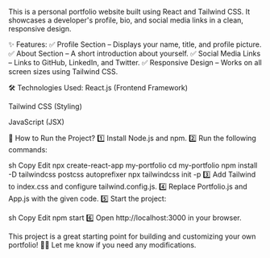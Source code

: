 This is a personal portfolio website built using React and Tailwind CSS. It showcases a developer's profile, bio, and social media links in a clean, responsive design.

✨ Features:
✅ Profile Section – Displays your name, title, and profile picture.
✅ About Section – A short introduction about yourself.
✅ Social Media Links – Links to GitHub, LinkedIn, and Twitter.
✅ Responsive Design – Works on all screen sizes using Tailwind CSS.

🛠 Technologies Used:
React.js (Frontend Framework)

Tailwind CSS (Styling)

JavaScript (JSX)

🚀 How to Run the Project?
1️⃣ Install Node.js and npm.
2️⃣ Run the following commands:

sh
Copy
Edit
npx create-react-app my-portfolio
cd my-portfolio
npm install -D tailwindcss postcss autoprefixer
npx tailwindcss init -p
3️⃣ Add Tailwind to index.css and configure tailwind.config.js.
4️⃣ Replace Portfolio.js and App.js with the given code.
5️⃣ Start the project:

sh
Copy
Edit
npm start
6️⃣ Open http://localhost:3000 in your browser.

This project is a great starting point for building and customizing your own portfolio! 🚀😊 Let me know if you need any modifications.







